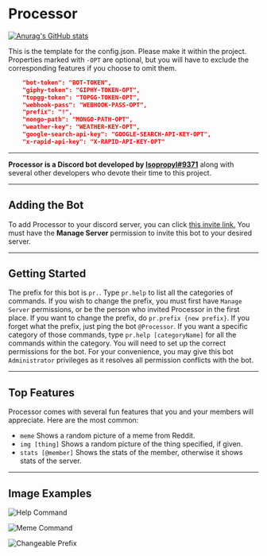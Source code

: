 # Processor

[![Anurag's GitHub stats](https://github-readme-stats.vercel.app/api?username=Glitched519&show_icons=true&hide=issues,contribs&theme=radical)](https://github.com/Glitched519/Processor)

This is the template for the config.json. Please make it within the project. Properties marked with `-OPT` are optional, but you will have to exclude the corresponding features if you choose to omit them.
```json
    "bot-token": "BOT-TOKEN",
    "giphy-token": "GIPHY-TOKEN-OPT",
    "topgg-token": "TOPGG-TOKEN-OPT",
    "webhook-pass": "WEBHOOK-PASS-OPT",
    "prefix": "!",
    "mongo-path": "MONGO-PATH-OPT",
    "weather-key": "WEATHER-KEY-OPT",
    "google-search-api-key": "GOOGLE-SEARCH-API-KEY-OPT",
    "x-rapid-api-key": "X-RAPID-API-KEY-OPT"
```

---

**Processor is a Discord bot developed by [Isopropyl#9371](https://dsc.bio/Isopropyl)** along with several other developers who devote their time to this project.

---

## Adding the Bot

To add Processor to your discord server, you can click [this invite link.](https://discord.com/oauth2/authorize?client_id=689678745782714464&scope=bot&permissions=2134371583) You must have the **Manage Server** permission to invite this bot to your desired server.

---

## Getting Started

The prefix for this bot is `pr.`. Type `pr.help` to list all the categories of commands. If you wish to change the prefix, you must first have `Manage Server` permissions, or be the person who invited Processor in the first place. If you want to change the prefix, do `pr.prefix {new prefix}`. If you forget what the prefix, just ping the bot `@Processor`. If you want a specific category of those commands, type `pr.help [categoryName]` for all the commands within the category. You will need to set up the correct permissions for the bot. For your convenience, you may give this bot `Administrator` privileges as it resolves all permission conflicts with the bot.

---

## Top Features 
Processor comes with several fun features that you and your members will appreciate. Here are the most common:

- `meme` Shows a random picture of a meme from Reddit.
- `img [thing]` Shows a random picture of the thing specified, if given.
- `stats [@member]` Shows the stats of the member, otherwise it shows stats of the server.

---

## Image Examples
![Help Command](https://cdn.discordapp.com/attachments/688229874649137188/845282948646174760/unknown.png)

![Meme Command](https://cdn.discordapp.com/attachments/688229874649137188/845283547115159582/unknown.png)

![Changeable Prefix](https://cdn.discordapp.com/attachments/688229874649137188/845284082971967508/unknown.png)
